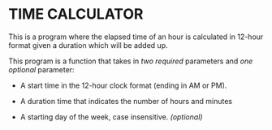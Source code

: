# TIME CALCULATOR

This is a program where the elapsed time of an hour is calculated in 12-hour format given a duration which will be added up.

This program is a function that takes in *two required* parameters and *one optional* parameter:

- A start time in the 12-hour clock format (ending in AM or PM).

- A duration time that indicates the number of hours and minutes

- A starting day of the week, case insensitive. *(optional)*